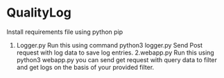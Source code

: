 # QualityLog


Install requirements file using python pip

1. Logger.py
   Run this using command python3 logger.py
   Send Post request with log data to save log entries.
2.webapp.py
  Run this using python3 webapp.py
  you can send get request with query data to filter and get logs on the basis of your provided filter.
